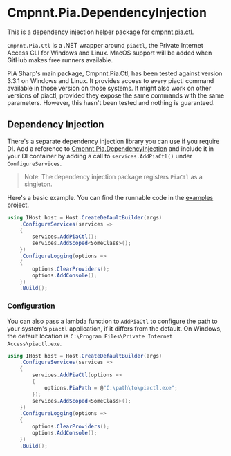 ﻿# Cmpnnt.Pia.DependencyInjection

This is a dependency injection helper package for [cmpnnt.pia.ctl](https://nuget.org/packages/cmpnnt.pia.ctl).

`Cmpnnt.Pia.Ctl` is a .NET wrapper around `piactl`, the Private Internet Access CLI for Windows and Linux.
MacOS support will be added when GitHub makes free runners available.

PIA Sharp's main package, Cmpnnt.Pia.Ctl, has been tested against version 3.3.1 on Windows and Linux. It provides access to every
piactl command available in those version on those systems. It might also work on other versions of piactl, provided they expose
the same commands with the same parameters. However, this hasn't been tested and nothing is guaranteed.

## Dependency Injection

There's a separate dependency injection library you can use if you require DI. Add a reference to
[Cmpnnt.Pia.DependencyInjection](https://nuget.org/packages/cmpnnt.pia.dependencyinjection) and include it in your DI container by adding
a call to `services.AddPiaCtl()` under `ConfigureServices`.

> Note: The dependency injection package registers `PiaCtl` as a singleton.

Here's a basic example. You can find the runnable code in the [examples project](https://github.com/cmpnnt/pia-sharp/tree/main/Cmpnnt.Pia.Examples).

```csharp
using IHost host = Host.CreateDefaultBuilder(args)
    .ConfigureServices(services =>
    {
        services.AddPiaCtl();
        services.AddScoped<SomeClass>();
    })
    .ConfigureLogging(options =>
    {
        options.ClearProviders();
        options.AddConsole();
    })
    .Build();
```

### Configuration

You can also pass a lambda function to `AddPiaCtl` to configure the path to your system's `piactl` application, if it differs
from the default. On Windows, the default location is `C:\Program Files\Private Internet Access\piactl.exe`.

```csharp
using IHost host = Host.CreateDefaultBuilder(args)
    .ConfigureServices(services =>
    {
        services.AddPiaCtl(options =>
        {
            options.PiaPath = @"C:\path\to\piactl.exe";
        });
        services.AddScoped<SomeClass>();
    })
    .ConfigureLogging(options =>
    {
        options.ClearProviders();
        options.AddConsole();
    })
    .Build();
```